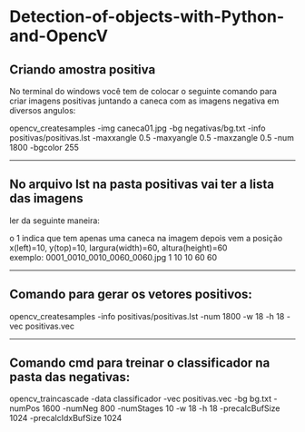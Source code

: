 # Detection-of-objects-with-Python-and-OpencV

## Criando amostra positiva

No terminal do windows você tem de colocar o seguinte comando para criar imagens positivas juntando a caneca com as imagens negativa em diversos angulos:


opencv_createsamples -img caneca01.jpg -bg negativas/bg.txt -info positivas/positivas.lst -maxxangle 0.5 -maxyangle 0.5 -maxzangle 0.5 -num 1800
-bgcolor 255


********************************************************************
## No arquivo lst na pasta positivas vai ter  a lista das imagens
ler da seguinte maneira:

o 1 indica que tem apenas uma caneca na imagem
depois vem a posição x(left)=10, y(top)=10, largura(width)=60, altura(height)=60                            
exemplo:
0001_0010_0010_0060_0060.jpg 1 10 10 60 60


********************************************************************
## Comando para gerar os vetores positivos:

opencv_createsamples -info positivas/positivas.lst -num 1800 -w 18 -h 18 -vec positivas.vec

*******************************************************************

## Comando cmd para treinar o classificador na pasta das negativas:


opencv_traincascade -data classificador -vec positivas.vec -bg bg.txt -numPos 1600 -numNeg 800 -numStages 10 -w 18 -h 18 -precalcBufSize 1024 -precalcIdxBufSize 1024

